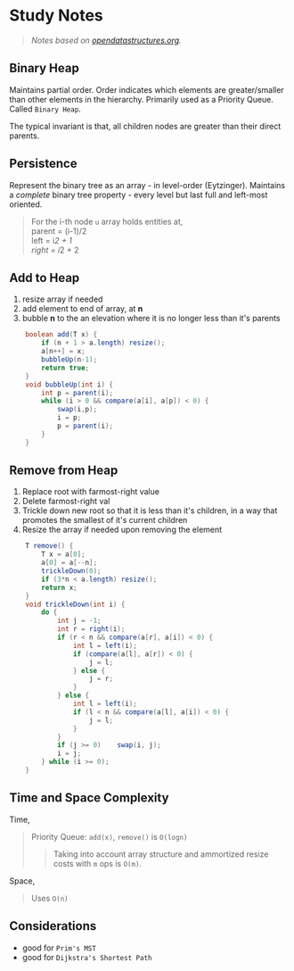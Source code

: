 # Study Notes
> _Notes based on [opendatastructures.org][1]._

## Binary Heap
Maintains partial order. Order indicates which elements are greater/smaller than other elements in the hierarchy.
Primarily used as a Priority Queue. Called `Binary Heap`.

The typical invariant is that, all children nodes are greater than their direct parents.

## Persistence
Represent the binary tree as an array - in level-order (Eytzinger).
Maintains a _complete_ binary tree property - every level but last full and left-most oriented.
> For the i-th node `u` array holds entities at, <br>
> parent = (i-1)/2 <br>
> left = i*2 + 1 <br>
> right = i*2 + 2

## Add to Heap
1. resize array if needed
2. add element to end of array, at __n__
3. bubble __n__ to the an elevation where it is no longer less than it's parents
```java
    boolean add(T x) {
        if (n + 1 > a.length) resize();
        a[n++] = x;
        bubbleUp(n-1);
        return true;
    }
    void bubbleUp(int i) {
        int p = parent(i);
        while (i > 0 && compare(a[i], a[p]) < 0) {
            swap(i,p);
            i = p;
            p = parent(i);
        }
    }
```

## Remove from Heap
1. Replace root with farmost-right value
2. Delete farmost-right val
3. Trickle down new root so that it is less than it's children, in a way that promotes the smallest of it's current children
4. Resize the array if needed upon removing the element
```java
    T remove() {
        T x = a[0];
        a[0] = a[--n];
        trickleDown(0);
        if (3*n < a.length) resize();
        return x;
    }
    void trickleDown(int i) {
        do {
            int j = -1;
            int r = right(i);
            if (r < n && compare(a[r], a[i]) < 0) {
                int l = left(i);
                if (compare(a[l], a[r]) < 0) {
                    j = l;
                } else {
                    j = r;
                }
            } else {
                int l = left(i);
                if (l < n && compare(a[l], a[i]) < 0) {
                    j = l;
                }
            }
            if (j >= 0)    swap(i, j);
            i = j;
        } while (i >= 0);
    }
```

## Time and Space Complexity

Time,
> Priority Queue: `add(x)`, `remove()` is `O(logn)`
> > Taking into account array structure and ammortized resize costs with `m` ops is `O(m)`.

Space,
> Uses `O(n)`

## Considerations
- good for `Prim's MST`
- good for `Dijkstra's Shortest Path`

[1]: http://www.opendatastructures.org